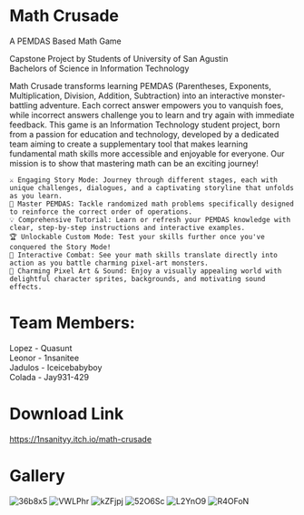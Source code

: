 # Math Crusade
A PEMDAS Based Math Game

Capstone Project by Students of University of San Agustin\
Bachelors of Science in Information Technology

Math Crusade transforms learning PEMDAS (Parentheses, Exponents, Multiplication, Division, Addition, Subtraction) into an interactive monster-battling adventure. Each correct answer empowers you to vanquish foes, while incorrect answers challenge you to learn and try again with immediate feedback. This game is an Information Technology student project, born from a passion for education and technology, developed by a dedicated team aiming to create a supplementary tool that makes learning fundamental math skills more accessible and enjoyable for everyone. Our mission is to show that mastering math can be an exciting journey!

    ⚔️ Engaging Story Mode: Journey through different stages, each with unique challenges, dialogues, and a captivating storyline that unfolds as you learn.
    🧠 Master PEMDAS: Tackle randomized math problems specifically designed to reinforce the correct order of operations.
    💡 Comprehensive Tutorial: Learn or refresh your PEMDAS knowledge with clear, step-by-step instructions and interactive examples.
    🏆 Unlockable Custom Mode: Test your skills further once you've conquered the Story Mode!
    👾 Interactive Combat: See your math skills translate directly into action as you battle charming pixel-art monsters.
    🎨 Charming Pixel Art & Sound: Enjoy a visually appealing world with delightful character sprites, backgrounds, and motivating sound effects.


# Team Members:
Lopez - Quasunt\
Leonor - 1nsanitee\
Jadulos - Iceicebabyboy\
Colada - Jay931-429

# Download Link
https://1nsanityy.itch.io/math-crusade

# Gallery

![36b8x5](https://github.com/user-attachments/assets/e65eb53d-9496-4c14-880b-a1c366660bc5)
![VWLPhr](https://github.com/user-attachments/assets/dbed1907-feb0-4b8d-87f4-28688ece7c81)
![kZFjpj](https://github.com/user-attachments/assets/dfd29a9b-bdeb-4679-80d0-f365594a82b3)
![52O6Sc](https://github.com/user-attachments/assets/987fa5ee-ed76-41de-b1e4-0ca62c1c048c)
![L2YnO9](https://github.com/user-attachments/assets/cf4864e0-58d4-4e0d-baf3-0edc175657b4)
![R4OFoN](https://github.com/user-attachments/assets/0062e0c7-bac9-41c5-a79f-96983a9b188f)
